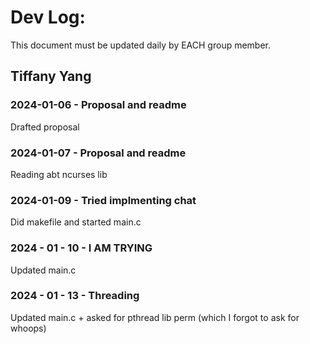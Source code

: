 # Dev Log:

This document must be updated daily by EACH group member.

## Tiffany Yang

### 2024-01-06 - Proposal and readme
Drafted proposal

### 2024-01-07 - Proposal and readme
Reading abt ncurses lib

### 2024-01-09 - Tried implmenting chat
Did makefile and started main.c

### 2024 - 01 - 10 - I AM TRYING
Updated main.c

### 2024 - 01 - 13 - Threading
Updated main.c + asked for pthread lib perm (which I forgot to ask for whoops)